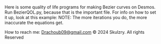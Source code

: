 Here is some quality of life programs for making Bezier curves on Desmos. 
Run BezierQOL.py, because that is the important file. 
For info on how to set it up, look at this example:
NOTE: The more iterations you do, the more inaccurate the equations get.

How to reach me: Drachoub09@gmail.com 
© 2024 Skulzry. All rights Reserved
